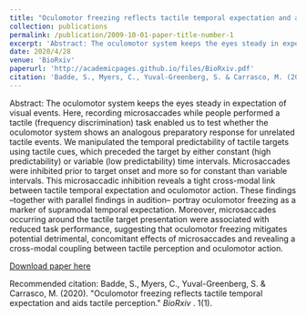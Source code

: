 ```yaml
---
title: "Oculomotor freezing reflects tactile temporal expectation and aids tactile perception"
collection: publications
permalink: /publication/2009-10-01-paper-title-number-1
excerpt: 'Abstract: The oculomotor system keeps the eyes steady in expectation of visual events. Here, recording microsaccades while people performed a tactile (frequency discrimination) task enabled us to test whether the oculomotor system shows an analogous preparatory response for unrelated tactile events. We manipulated the temporal predictability of tactile targets using tactile cues, which preceded the target by either constant (high predictability) or variable (low predictability) time intervals. Microsaccades were inhibited prior to target onset and more so for constant than variable intervals. This microsaccadic inhibition reveals a tight cross-modal link between tactile temporal expectation and oculomotor action. These findings –together with parallel findings in audition– portray oculomotor freezing as a marker of supramodal temporal expectation. Moreover, microsaccades occurring around the tactile target presentation were associated with reduced task performance, suggesting that oculomotor freezing mitigates potential detrimental, concomitant effects of microsaccades and revealing a cross-modal coupling between tactile perception and oculomotor action.'
date: 2020/4/28
venue: 'BioRxiv'
paperurl: 'http://academicpages.github.io/files/BioRxiv.pdf'
citation: 'Badde, S., Myers, C., Yuval-Greenberg, S. & Carrasco, M. (2020). &quot;Oculomotor freezing reflects tactile temporal expectation and aids tactile perception .&quot; <i> BioRxiv. 1</i>. 1(1).'
---
```

Abstract: The oculomotor system keeps the eyes steady in expectation of visual events. Here, recording microsaccades while people performed a tactile (frequency discrimination) task enabled us to test whether the oculomotor system shows an analogous preparatory response for unrelated tactile events. We manipulated the temporal predictability of tactile targets using tactile cues, which preceded the target by either constant (high predictability) or variable (low predictability) time intervals. Microsaccades were inhibited prior to target onset and more so for constant than variable intervals. This microsaccadic inhibition reveals a tight cross-modal link between tactile temporal expectation and oculomotor action. These findings –together with parallel findings in audition– portray oculomotor freezing as a marker of supramodal temporal expectation. Moreover, microsaccades occurring around the tactile target presentation were associated with reduced task performance, suggesting that oculomotor freezing mitigates potential detrimental, concomitant effects of microsaccades and revealing a cross-modal coupling between tactile perception and oculomotor action.

[Download paper here](http://academicpages.github.io/files/bioRxiv.pdf)

Recommended citation: Badde, S., Myers, C., Yuval-Greenberg, S. & Carrasco, M. (2020). "Oculomotor freezing reflects tactile temporal expectation and aids tactile perception." <i>BioRxiv </i>. 1(1).